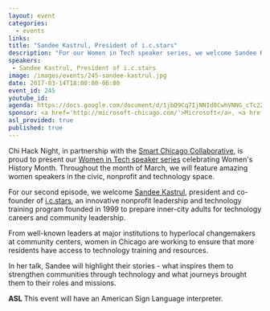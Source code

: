 ```yaml
---
layout: event
categories:
  - events 
links:
title: "Sandee Kastrul, President of i.c.stars"
description: "For our Women in Tech speaker series, we welcome Sandee Kastrul, president and co-founder of i.c.stars, an innovative nonprofit leadership and technology training program founded in 1999 to prepare inner-city adults for technology careers and community leadership."
speakers:
 - Sandee Kastrul, President of i.c.stars
image: /images/events/245-sandee-kastrul.jpg
date: 2017-03-14T18:00:00-06:00
event_id: 245
youtube_id: 
agenda: https://docs.google.com/document/d/1jbQ9Cq7IjNNId8CwhVNNG_cTc2ZNRvCtpTCibwY4ZE4/edit#
sponsor: <a href='http://microsoft-chicago.com/'>Microsoft</a>, <a href='http://smartchicagocollaborative.org/'>Smart Chicago</a>
asl_provided: true
published: true
---
```


Chi Hack Night, in partnership with the [Smart Chicago Collaborative](http://smartchicagocollaborative.org/), is proud to present our [Women in Tech speaker series](https://chihacknight.org/blog/2017/03/07/presenting-the-women-in-tech-speaker-series.html) celebrating Women's History Month. Throughout the month of March, we will feature amazing women speakers in the civic, nonprofit and technology space.

For our second episode, we welcome [Sandee Kastrul](https://twitter.com/SandeeKastrul), president and co-founder of [i.c.stars](http://www.icstars.org/), an innovative nonprofit leadership and technology training program founded in 1999 to prepare inner-city adults for technology careers and community leadership.

From well-known leaders at major institutions to hyperlocal changemakers at community centers, women in Chicago are working to ensure that more residents have access to technology training and resources. 

In her talk, Sandee will highlight their stories - what inspires them to strengthen communities through technology and what journeys brought them to their roles and missions.

**ASL** This event will have an American Sign Language interpreter.
